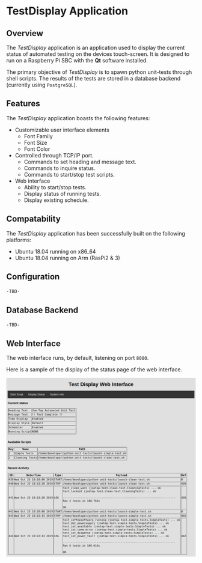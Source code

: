 # TestDisplay Application

## Overview

The *TestDisplay* application is an application used to display the current status of automated testing on the devices touch-screen. It is designed to run on a Raspberry Pi SBC with the **Qt** software installed.

The primary objective of *TestDisplay* is to spawn python unit-tests through shell scripts. The results of the tests are stored in a database backend (currently using `PostgreSQL`).

## Features

The *TestDisplay* application boasts the following features:

* Customizable user interface elements
    * Font Family
    * Font Size
    * Font Color
* Controlled through TCP/IP port.
    * Commands to set heading and message text.
    * Commands to inquire status.
    * Commands to start/stop test scripts.
* Web interface
    * Ability to start/stop tests.
    * Display status of running tests.
    * Display existing schedule.

## Compatability

The *TestDisplay* application has been successfully built on the following platforms:

* Ubuntu 18.04 running on x86_64
* Ubuntu 18.04 running on Arm (RasPi2 & 3)

## Configuration

`-TBD-`

## Database Backend

`-TBD-`

## Web Interface

The web interface runs, by default, listening on port `8080`.

Here is a sample of the display of the status page of the web interface.

![Web Interface](doc/webinterface.png)
